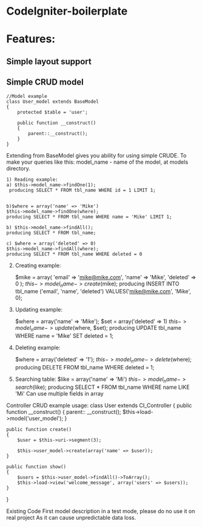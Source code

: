CodeIgniter-boilerplate
=======================

# Features:

## Simple layout support
## Simple CRUD model

```
//Model example
class User_model extends BaseModel
{
    protected $table = 'user';

    public function __construct()
    {
        parent::__construct();
    }
}
```


Extending from BaseModel gives you ability for using simple CRUDE. To make your queries like this:
	model_name - name of the model, at models directory.
	
	1) Reading example:
	a) $this->model_name->findOne(1);
	 producing SELECT * FROM tbl_name WHERE id = 1 LIMIT 1;


	b)$where = array('name' => 'Mike')
	$this->model_name->findOne(where);
	producing SELECT * FROM tbl_name WHERE name = 'Mike' LIMIT 1;

	b) $this->model_name->findAll();
	producing SELECT * FROM tbl_name;

	c) $where = array('deleted' => 0)
	$this->model_name->findAll(where);
	producing SELECT * FROM tbl_name WHERE deleted = 0

2) Creating example:

	$mike = array(
		'email' => 'mike@mike.com',
		'name' => 'Mike',
		'deleted' => 0
	);
	$this->model_name->create($mike);
	producing INSERT INTO tbl_name ('email', 'name', 'deleted') VALUES('mike@mike.com', 'Mike', 0);

3) Updating example:

	$where = array('name' => 'Mike');
	$set = array('deleted' => 1)
	$this->model_name->update($where, $set);
	producing UPDATE tbl_name WHERE name = 'Mike' SET deleted = 1;

4) Deleting example:

	$where = array('deleted' => '1');
	$this->model_name->delete($where);
	producing DELETE FROM tbl_name WHERE deleted = 1;

5) Searching table:
	$like = array('name' => 'Mi')
	$this->model_name->search($like);
	producing SELECT * FROM tbl_name WHERE name LIKE 'Mi'
	Can use multiple fields in array


Controller CRUD example usage:
class User extends CI_Controller
{
    public function __construct()
    {
        parent:: __construct();
        $this->load->model('user_model');
    }

    public function create()
    {
        $user = $this->uri->segment(3);

        $this->user_model->create(array('name' => $user));
    }

    public function show()
    {
        $users = $this->user_model->findAll()->ToArray();
        $this->load->view('welcome_message', array('users' => $users)); 
    }
}

Existing Code First model description in a test mode, please do no use it on real project
As it can cause unpredictable data loss.

